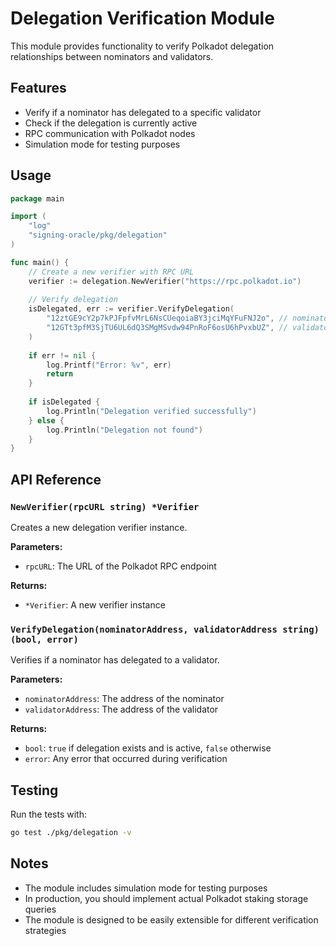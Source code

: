 # Delegation Verification Module

This module provides functionality to verify Polkadot delegation relationships between nominators and validators.

## Features

- Verify if a nominator has delegated to a specific validator
- Check if the delegation is currently active
- RPC communication with Polkadot nodes
- Simulation mode for testing purposes

## Usage

```go
package main

import (
    "log"
    "signing-oracle/pkg/delegation"
)

func main() {
    // Create a new verifier with RPC URL
    verifier := delegation.NewVerifier("https://rpc.polkadot.io")
    
    // Verify delegation
    isDelegated, err := verifier.VerifyDelegation(
        "12ztGE9cY2p7kPJFpfvMrL6NsCUeqoiaBY3jciMqYFuFNJ2o", // nominator
        "12GTt3pfM3SjTU6UL6dQ3SMgMSvdw94PnRoF6osU6hPvxbUZ", // validator
    )
    
    if err != nil {
        log.Printf("Error: %v", err)
        return
    }
    
    if isDelegated {
        log.Println("Delegation verified successfully")
    } else {
        log.Println("Delegation not found")
    }
}
```

## API Reference

### `NewVerifier(rpcURL string) *Verifier`

Creates a new delegation verifier instance.

**Parameters:**
- `rpcURL`: The URL of the Polkadot RPC endpoint

**Returns:**
- `*Verifier`: A new verifier instance

### `VerifyDelegation(nominatorAddress, validatorAddress string) (bool, error)`

Verifies if a nominator has delegated to a validator.

**Parameters:**
- `nominatorAddress`: The address of the nominator
- `validatorAddress`: The address of the validator

**Returns:**
- `bool`: `true` if delegation exists and is active, `false` otherwise
- `error`: Any error that occurred during verification

## Testing

Run the tests with:

```bash
go test ./pkg/delegation -v
```

## Notes

- The module includes simulation mode for testing purposes
- In production, you should implement actual Polkadot staking storage queries
- The module is designed to be easily extensible for different verification strategies
